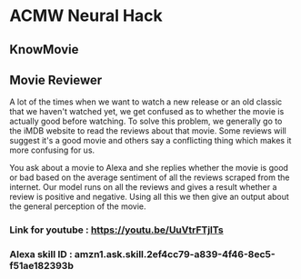 # ACMW Neural Hack

## KnowMovie
## Movie Reviewer

A lot of the times when we want to watch a new release or an old classic that we haven't watched yet, we get confused as to whether the movie is actually good before watching. To solve this problem, we generally go to the iMDB website to read the reviews about that movie. Some reviews will suggest it's a good movie and others say a conflicting thing which makes it more confusing for us.

You ask about a movie to Alexa and she replies whether the movie is good or bad based on the average sentiment of all the reviews scraped from the internet. Our model runs on all the reviews and gives a result whether a review is positive and negative. Using all this we then give an output about the general perception of the movie.

### Link for youtube : https://youtu.be/UuVtrFTjlTs
### Alexa skill ID   : amzn1.ask.skill.2ef4cc79-a839-4f46-8ec5-f51ae182393b
